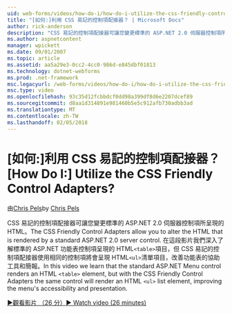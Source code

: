 ```yaml
---
uid: web-forms/videos/how-do-i/how-do-i-utilize-the-css-friendly-control-adapters
title: "[如何:]利用 CSS 易記的控制項配接器？ | Microsoft Docs"
author: rick-anderson
description: "CSS 易記的控制項配接器可讓您變更標準的 ASP.NET 2.0 伺服器控制項所呈現的 HTML。 在這段影片我們了解 stan..."
ms.author: aspnetcontent
manager: wpickett
ms.date: 09/01/2007
ms.topic: article
ms.assetid: aa5a29e3-0cc2-4cc0-986d-e845dbf01813
ms.technology: dotnet-webforms
ms.prod: .net-framework
msc.legacyurl: /web-forms/videos/how-do-i/how-do-i-utilize-the-css-friendly-control-adapters
msc.type: video
ms.openlocfilehash: 93c35d12fcbbdcf0dd98a399df8d6e2207dcef89
ms.sourcegitcommit: d8aa1d314891e981460b5e5c912afb730adbb3ad
ms.translationtype: MT
ms.contentlocale: zh-TW
ms.lasthandoff: 02/05/2018
---
```

<a name="how-do-i-utilize-the-css-friendly-control-adapters"></a><span data-ttu-id="0ad82-105">[如何:]利用 CSS 易記的控制項配接器？</span><span class="sxs-lookup"><span data-stu-id="0ad82-105">[How Do I:] Utilize the CSS Friendly Control Adapters?</span></span>
====================
<span data-ttu-id="0ad82-106">由[Chris Pels](https://twitter.com/chrispels)</span><span class="sxs-lookup"><span data-stu-id="0ad82-106">by [Chris Pels](https://twitter.com/chrispels)</span></span>

<span data-ttu-id="0ad82-107">CSS 易記的控制項配接器可讓您變更標準的 ASP.NET 2.0 伺服器控制項所呈現的 HTML。</span><span class="sxs-lookup"><span data-stu-id="0ad82-107">The CSS Friendly Control Adapters allow you to alter the HTML that is rendered by a standard ASP.NET 2.0 server control.</span></span> <span data-ttu-id="0ad82-108">在這段影片我們深入了解標準的 ASP.NET 功能表控制項呈現的 HTML`<table>`項目，但 CSS 易記的控制項配接器使用相同的控制項將會呈現 HTML`<ul>`清單項目，改善功能表的協助工具和簡報。</span><span class="sxs-lookup"><span data-stu-id="0ad82-108">In this video we learn that the standard ASP.NET Menu control renders an HTML `<table>` element, but with the CSS Friendly Control Adapters the same control will render an HTML `<ul>` list element, improving the menu's accessibility and presentation.</span></span> 

[<span data-ttu-id="0ad82-109">&#9654;觀看影片 （26 分）</span><span class="sxs-lookup"><span data-stu-id="0ad82-109">&#9654; Watch video (26 minutes)</span></span>](https://channel9.msdn.com/Blogs/ASP-NET-Site-Videos/how-do-i-utilize-the-css-friendly-control-adapters)
